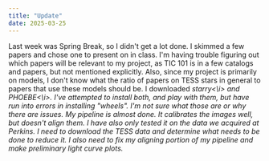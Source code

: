 ```yaml
---
title: "Update"
date: 2025-03-25
---
```

Last week was Spring Break, so I didn't get a lot done. I skimmed a few papers and chose one to present on in class. I'm having trouble figuring out which papers will be relevant to my project, as TIC 101 is in a few catalogs and papers, but not mentioned explicitly. Also, since my project is primarily on models, I don't know what the ratio of papers on TESS stars in general to papers that use these models should be.
I downloaded <i>starry<\i> and <i>PHOEBE<\i>. I've attempted to install both, and play with them, but have run into errors in installing "wheels". I'm not sure what those are or why there are issues. My pipeline is almost done. It calibrates the images well, but doesn't align them. I have also only tested it on the data we acquired at Perkins. I need to download the TESS data and determine what needs to be done to reduce it. I also need to fix my aligning portion of my pipeline and make preliminary light curve plots.
